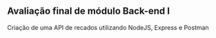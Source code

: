 ## Avaliação final de módulo Back-end I

Criação de uma API de recados utilizando NodeJS, Express e Postman
